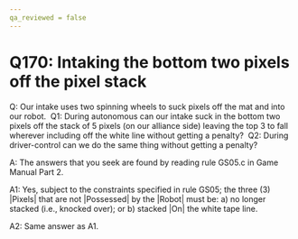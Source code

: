 ```yaml
---
qa_reviewed = false
---
```


# Q170: Intaking the bottom two pixels off the pixel stack

Q: Our intake uses two spinning wheels to suck pixels off the mat and into our robot.  Q1: During autonomous can our intake suck in the bottom two pixels off the stack of 5 pixels (on our alliance side) leaving the top 3 to fall wherever including off the white line without getting a penalty?  Q2: During driver-control can we do the same thing without getting a penalty?

A: The answers that you seek are found by reading rule GS05.c in Game Manual Part 2.

A1: Yes, subject to the constraints specified in rule GS05; the three (3) |Pixels| that are not |Possessed| by the |Robot| must be: a) no longer stacked (i.e., knocked over); or b) stacked |On| the white tape line.

A2: Same answer as A1.